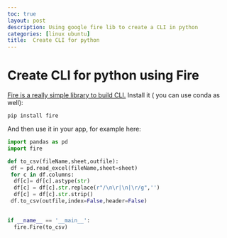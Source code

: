 ```yaml
---
toc: true
layout: post
description: Using google fire lib to create a CLI in python
categories: [linux ubuntu]
title:  Create CLI for python
---
```


# Create CLI for python using Fire

[Fire is a really simple library to build CLI.](https://github.com/google/python-fire)
Install it ( you can use conda as well):

```shell
pip install fire
```

And then use it in your app, for example here:

```python
import pandas as pd
import fire

def to_csv(fileName,sheet,outfile):
 df = pd.read_excel(fileName,sheet=sheet)
 for c in df.columns:
  df[c]= df[c].astype(str)
  df[c] = df[c].str.replace(r"/\n\r|\n|\r/g",'')
  df[c] = df[c].str.strip()
 df.to_csv(outfile,index=False,header=False)
 

if __name__ == '__main__':
  fire.Fire(to_csv)
```

